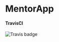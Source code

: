 # MentorApp

#### TravisCI
<img src="https://travis-ci.com/HelenGezahegn/MentorApp.svg?branch=master" alt="Travis badge" />
